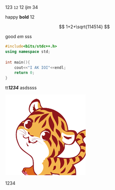 123 `12` 12 $ljm$ 34

happy **bold** 12

$$
1+2+\sqrt{114514}
$$

good *em* sss

```c++
#include<bits/stdc++.h>
using namespace std;

int main(){
    cout<<"I AK IOI"<<endl;
    return 0;
}
```

tt***1234*** asdssss

![](/file/image/head.png)

1234
